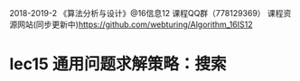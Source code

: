 2018-2019-2 《算法分析与设计》@16信息12 课程QQ群（778129369）
 课程资源网站(同步更新中)https://github.com/webturing/Algorithm_16IS12
# lec15 通用问题求解策略：搜索